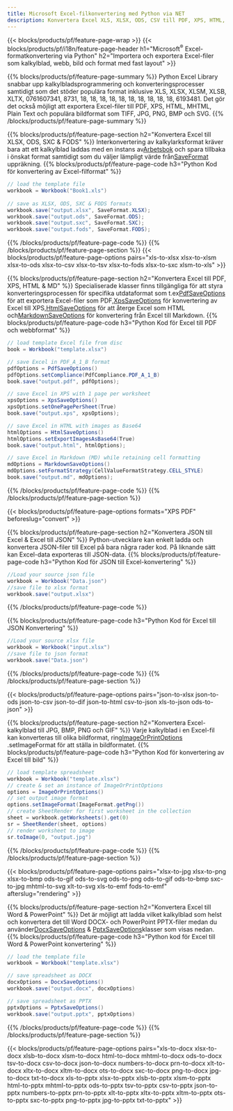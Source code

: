 ```yaml
---
title: Microsoft Excel-filkonvertering med Python via NET
description: Konvertera Excel XLS, XLSX, ODS, CSV till PDF, XPS, HTML, JPEG, JPEG, 076183, 076183, 8 och bara 1 164 format med 8 andra 4 format kod.
---
```

{{< blocks/products/pf/feature-page-wrap >}}
{{< blocks/products/pf/i18n/feature-page-header h1="Microsoft<sup>&reg;</sup> Excel-formatkonvertering via Python" h2="Importera och exportera Excel-filer som kalkylblad, webb, bild och format med fast layout" >}}

{{% blocks/products/pf/feature-page-summary %}}
Python Excel Library snabbar upp kalkylbladsprogrammering och konverteringsprocesser samtidigt som det stöder populära format inklusive XLS, XLSX, XLSM, XLSB, XLTX, 0761607341, 8731, 18, 18, 18, 18, 18, 18, 18, 18, 18, 18, 6193481. Det gör det också möjligt att exportera Excel-filer till PDF, XPS, HTML, MHTML, Plain Text och populära bildformat som TIFF, JPG, PNG, BMP och SVG.
{{% /blocks/products/pf/feature-page-summary %}}

{{% blocks/products/pf/feature-page-section h2="Konvertera Excel till XLSX, ODS, SXC & FODS" %}}
 Interkonvertering av kalkylarksformat kräver bara att ett kalkylblad laddas med en instans av[Arbetsbok](https://reference.aspose.com/cells/python-net/aspose.cells/workbook/) och spara tillbaka i önskat format samtidigt som du väljer lämpligt värde från[SaveFormat](https://reference.aspose.com/cells/python-net/aspose.cells/saveformat/) uppräkning.
{{% blocks/products/pf/feature-page-code h3="Python Kod för konvertering av Excel-filformat" %}}

```cs
// load the template file
workbook = Workbook("Book1.xls")
  
// save as XLSX, ODS, SXC & FODS formats
workbook.save("output.xlsx", SaveFormat.XLSX);
workbook.save("output.ods", SaveFormat.ODS);
workbook.save("output.sxc", SaveFormat.SXC);
workbook.save("output.fods", SaveFormat.FODS);
```
{{% /blocks/products/pf/feature-page-code %}}
{{% /blocks/products/pf/feature-page-section %}}
{{< blocks/products/pf/feature-page-options pairs="xls-to-xlsx xlsx-to-xlsm xlsx-to-ods xlsx-to-csv xlsx-to-tsv xlsx-to-fods xlsx-to-sxc xlsm-to-xls" >}}


{{% blocks/products/pf/feature-page-section h2="Konvertera Excel till PDF, XPS, HTML & MD" %}}
 Specialiserade klasser finns tillgängliga för att styra konverteringsprocessen för specifika utdataformat som t.ex[PdfSaveOptions](https://reference.aspose.com/cells/python-net/aspose.cells/pdfsaveoptions/) för att exportera Excel-filer som PDF,[XpsSaveOptions](https://reference.aspose.com/cells/python-net/aspose.cells/xpssaveoptions/) för konvertering av Excel till XPS,[HtmlSaveOptions](https://reference.aspose.com/cells/python-net/aspose.cells/htmlsaveoptions/) för att återge Excel som HTML och[MarkdownSaveOptions](https://reference.aspose.com/cells/python-net/aspose.cells/markdownsaveoptions/) för konvertering från Excel till Markdown.
{{% blocks/products/pf/feature-page-code h3="Python Kod för Excel till PDF och webbformat" %}}

```cs
// load template Excel file from disc
book = Workbook("template.xlsx")

// save Excel in PDF_A_1_B format
pdfOptions = PdfSaveOptions()
pdfOptions.setCompliance(PdfCompliance.PDF_A_1_B)
book.save("output.pdf", pdfOptions);

// save Excel in XPS with 1 page per worksheet
xpsOptions = XpsSaveOptions()
xpsOptions.setOnePagePerSheet(True)
book.save("output.xps", xpsOptions);

// save Excel in HTML with images as Base64
htmlOptions = HtmlSaveOptions()
htmlOptions.setExportImagesAsBase64(True)
book.save("output.html", htmlOptions);

// save Excel in Markdown (MD) while retaining cell formatting
mdOptions = MarkdownSaveOptions()
mdOptions.setFormatStrategy(CellValueFormatStrategy.CELL_STYLE)
book.save("output.md", mdOptions);
```
{{% /blocks/products/pf/feature-page-code %}}
{{% /blocks/products/pf/feature-page-section %}}

{{< blocks/products/pf/feature-page-options formats="XPS PDF" beforeslug="convert" >}}

{{% blocks/products/pf/feature-page-section h2="Konvertera JSON till Excel & Excel till JSON" %}}
Python-utvecklare kan enkelt ladda och konvertera JSON-filer till Excel på bara några rader kod. På liknande sätt kan Excel-data exporteras till JSON-data.
{{% blocks/products/pf/feature-page-code h3="Python Kod för JSON till Excel-konvertering" %}}
```cs
//Load your source json file
workbook = Workbook("Data.json")
//save file to xlsx format
workbook.save("output.xlsx")
```
{{% /blocks/products/pf/feature-page-code %}}

{{% blocks/products/pf/feature-page-code h3="Python Kod för Excel till JSON Konvertering" %}}
```cs
//Load your source xlsx file
workbook = Workbook("input.xlsx")
//save file to json format
workbook.save("Data.json")
```
{{% /blocks/products/pf/feature-page-code %}}
{{% /blocks/products/pf/feature-page-section %}}

{{< blocks/products/pf/feature-page-options pairs="json-to-xlsx json-to-ods json-to-csv json-to-dif json-to-html csv-to-json xls-to-json ods-to-json" >}}

{{% blocks/products/pf/feature-page-section h2="Konvertera Excel-kalkylblad till JPG, BMP, PNG och GIF" %}}
 Varje kalkylblad i en Excel-fil kan konverteras till olika bildformat, ring[ImageOrPrintOptions](https://reference.aspose.com/cells/python-net/aspose.cells.rendering/imageorprintoptions/) .setImageFormat för att ställa in bildformatet.
{{% blocks/products/pf/feature-page-code h3="Python Kod för konvertering av Excel till bild" %}}
```cs
// load template spreadsheet
workbook = Workbook("template.xlsx")
// create & set an instance of ImageOrPrintOptions
options = ImageOrPrintOptions()
// set output image format
options.setImageFormat(ImageFormat.getPng())
// create SheetRender for first worksheet in the collection
sheet = workbook.getWorksheets().get(0)
sr = SheetRender(sheet, options)
// render worksheet to image
sr.toImage(0, "output.jpg")
```
{{% /blocks/products/pf/feature-page-code %}}
{{% /blocks/products/pf/feature-page-section %}}

{{< blocks/products/pf/feature-page-options pairs="xlsx-to-jpg xlsx-to-png xlsx-to-bmp ods-to-gif ods-to-svg ods-to-png ods-to-gif ods-to-bmp sxc-to-jpg mhtml-to-svg xlt-to-svg xls-to-emf fods-to-emf" afterslug="rendering" >}}

{{% blocks/products/pf/feature-page-section h2="Konvertera Excel till Word & PowerPoint" %}}
 Det är möjligt att ladda vilket kalkylblad som helst och konvertera det till Word DOCX- och PowerPoint PPTX-filer medan du använder[DocxSaveOptions](https://reference.aspose.com/cells/python-net/aspose.cells/docxsaveoptions/) & [PptxSaveOptions](https://reference.aspose.com/cells/python-net/aspose.cells/pptxsaveoptions/)klasser som visas nedan.
{{% blocks/products/pf/feature-page-code h3="Python kod för Excel till Word & PowerPoint konvertering" %}}
```cs
// load the template file
workbook = Workbook("template.xlsx")

// save spreadsheet as DOCX
docxOptions = DocxSaveOptions()
workbook.save("output.docx", docxOptions)

// save spreadsheet as PPTX
pptxOptions = PptxSaveOptions()
workbook.save("output.pptx", pptxOptions)
```
{{% /blocks/products/pf/feature-page-code %}}
{{% /blocks/products/pf/feature-page-section %}}

{{< blocks/products/pf/feature-page-options pairs="xls-to-docx xlsx-to-docx xlsb-to-docx xlsm-to-docx html-to-docx mhtml-to-docx ods-to-docx tsv-to-docx csv-to-docx json-to-docx numbers-to-docx prn-to-docx xlt-to-docx xltx-to-docx xltm-to-docx ots-to-docx sxc-to-docx png-to-docx jpg-to-docx txt-to-docx xls-to-pptx xlsx-to-pptx xlsb-to-pptx xlsm-to-pptx html-to-pptx mhtml-to-pptx ods-to-pptx tsv-to-pptx csv-to-pptx json-to-pptx numbers-to-pptx prn-to-pptx xlt-to-pptx xltx-to-pptx xltm-to-pptx ots-to-pptx sxc-to-pptx png-to-pptx jpg-to-pptx txt-to-pptx" >}}
